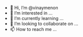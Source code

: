 - 👋 Hi, I’m @vinaymenon
- 👀 I’m interested in ...
- 🌱 I’m currently learning ...
- 💞️ I’m looking to collaborate on ...
- 📫 How to reach me ...

<!---
vinaymenon/vinaymenon is a ✨ special ✨ repository because its `README.md` (this file) appears on your GitHub profile.
You can click the Preview link to take a look at your changes.
--->

